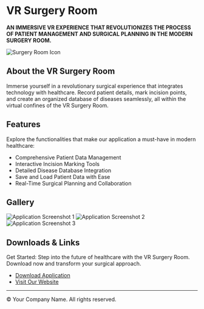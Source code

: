# VR Surgery Room

**AN IMMERSIVE VR EXPERIENCE THAT REVOLUTIONIZES THE PROCESS OF PATIENT MANAGEMENT AND SURGICAL PLANNING IN THE MODERN SURGERY ROOM.**

![Surgery Room Icon](link_to_icon_image)

## About the VR Surgery Room

Immerse yourself in a revolutionary surgical experience that integrates technology with healthcare. Record patient details, mark incision points, and create an organized database of diseases seamlessly, all within the virtual confines of the VR Surgery Room.

## Features

Explore the functionalities that make our application a must-have in modern healthcare:

- Comprehensive Patient Data Management
- Interactive Incision Marking Tools
- Detailed Disease Database Integration
- Save and Load Patient Data with Ease
- Real-Time Surgical Planning and Collaboration

## Gallery

![Application Screenshot 1](link_to_screenshot_1)
![Application Screenshot 2](link_to_screenshot_2)
![Application Screenshot 3](link_to_screenshot_3)

## Downloads & Links

Get Started: Step into the future of healthcare with the VR Surgery Room. Download now and transform your surgical approach.

- [Download Application](link_to_application_download)
- [Visit Our Website](link_to_website)

---

© Your Company Name. All rights reserved.
